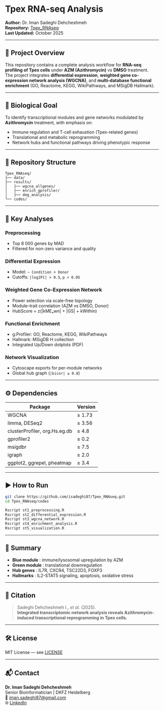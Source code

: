 # Tpex RNA-seq Analysis

**Author:** Dr. Iman Sadeghi Dehcheshmeh  
**Repository:** [Tpex_RNAseq](https://github.com/isadeghi87/Tpex_RNAseq)  
**Last Updated:** October 2025

---

## 🧬 Project Overview

This repository contains a complete analysis workflow for **RNA-seq profiling of Tpex cells** under **AZM (Azithromycin)** vs **DMSO** treatment.  
The project integrates **differential expression**, **weighted gene co-expression network analysis (WGCNA)**, and **multi-database functional enrichment** (GO, Reactome, KEGG, WikiPathways, and MSigDB Hallmark).

---

## 🧠 Biological Goal

To identify transcriptional modules and gene networks modulated by **Azithromycin** treatment, with emphasis on:
- Immune regulation and T-cell exhaustion (Tpex-related genes)
- Translational and metabolic reprogramming
- Network hubs and functional pathways driving phenotypic response

---

## 📁 Repository Structure

```
Tpex_RNAseq/
├── data/
├── results/
│   ├── wgcna_allgenes/
│   ├── enrich_gprofiler/
│   ├── deg_analysis/
└── codes/
```

---

## 🧩 Key Analyses

### Preprocessing
- Top 8 000 genes by MAD
- Filtered for non-zero variance and quality

### Differential Expression
- Model: `~ Condition + Donor`
- Cutoffs: `|log2FC| > 0.5`, `p < 0.05`

### Weighted Gene Co-Expression Network
- Power selection via scale-free topology
- Module–trait correlation (AZM vs DMSO, Donor)
- HubScore = z(|kMEₒwn| + |GS| + kWithin)

### Functional Enrichment
- g:Profiler: GO, Reactome, KEGG, WikiPathways
- Hallmark: MSigDB H collection
- Integrated Up/Down dotplots (PDF)

### Network Visualization
- Cytoscape exports for per-module networks
- Global hub graph (`|bicor| ≥ 0.8`)

---

## ⚙️ Dependencies

| Package | Version |
|----------|----------|
| WGCNA | ≥ 1.73 |
| limma, DESeq2 | ≥ 3.56 |
| clusterProfiler, org.Hs.eg.db | ≥ 4.8 |
| gprofiler2 | ≥ 0.2 |
| msigdbr | ≥ 7.5 |
| igraph | ≥ 2.0 |
| ggplot2, ggrepel, pheatmap | ≥ 3.4 |

---

## ▶️ How to Run

```bash
git clone https://github.com/isadeghi87/Tpex_RNAseq.git
cd Tpex_RNAseq/codes

Rscript st1_preprocessing.R
Rscript st2_differential_expression.R
Rscript st3_wgcna_network.R
Rscript st4_enrichment_analysis.R
Rscript st5_visualization.R
```

---

## 🧠 Summary

- **Blue module** : immune/lysosomal upregulation by AZM  
- **Green module** : translational downregulation  
- **Hub genes** : IL7R, CXCR4, TSC22D3, FOXP3  
- **Hallmarks** : IL2-STAT5 signaling, apoptosis, oxidative stress

---

## 🧾 Citation

> Sadeghi Dehcheshmeh I., *et al.* (2025).  
> **Integrated transcriptomic network analysis reveals Azithromycin-induced transcriptional reprogramming in Tpex cells.**

---

## 🛠️ License

MIT License — see [LICENSE](LICENSE)

---

## 📬 Contact

**Dr. Iman Sadeghi Dehcheshmeh**  
Senior Bioinformatician | DKFZ Heidelberg  
📧 iman.sadeghi87@gmail.com  
🌐 [LinkedIn](https://www.linkedin.com/in/iman-sadeghi-dehcheshmeh/)
